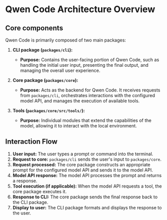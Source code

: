 # Qwen Code Architecture Overview

## Core components

Qwen Code is primarily composed of two main packages:

1.  **CLI package (`packages/cli`):**
    - **Purpose:** Contains the user-facing portion of Qwen Code, such as handling the initial user input, presenting the final output, and managing the overall user experience.

2.  **Core package (`packages/core`):**
    - **Purpose:** Acts as the backend for Qwen Code. It receives requests from `packages/cli`, orchestrates interactions with the configured model API, and manages the execution of available tools.

3.  **Tools (`packages/core/src/tools/`):**
    - **Purpose:** Individual modules that extend the capabilities of the model, allowing it to interact with the local environment.

## Interaction Flow

1.  **User input:** The user types a prompt or command into the terminal.
2.  **Request to core:** `packages/cli` sends the user's input to `packages/core`.
3.  **Request processed:** The core package constructs an appropriate prompt for the configured model API and sends it to the model API.
4.  **Model API response:** The model API processes the prompt and returns a response.
5.  **Tool execution (if applicable):** When the model API requests a tool, the core package executes it.
6.  **Response to CLI:** The core package sends the final response back to the CLI package.
7.  **Display to user:** The CLI package formats and displays the response to the user.